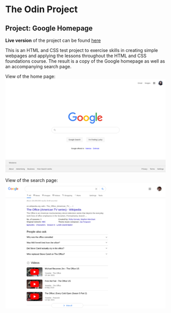 # The Odin Project

## Project: Google Homepage

**Live version** of the project can be found [here](https://renchester.github.io/TOP-Google-Homepage/)

This is an HTML and CSS test project to exercise skills in creating simple webpages and applying the lessons throughout the HTML and CSS foundations course. The result is a copy of the Google homepage as well as an accompanying search page.

View of the home page:
![google-homepage-design](./img/google-homepage-view.png)

View of the search page:
![google-search-page-design](./img/google-search-page-view.png)
